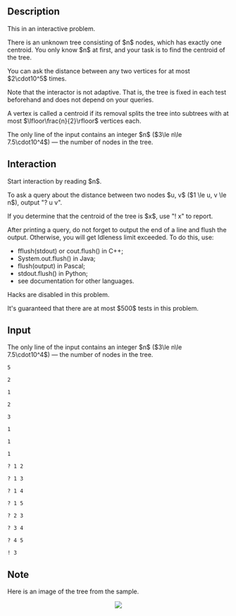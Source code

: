 ## Description

<div><p><span class="tex-font-style-bf">This in an interactive problem</span>.</p><p>There is an unknown tree consisting of $n$ nodes, which has <span class="tex-font-style-bf">exactly one</span> centroid. You only know $n$ at first, and your task is to find the centroid of the tree.</p><p>You can ask the distance between any two vertices for at most $2\cdot10^5$ times. </p><p>Note that the interactor is <span class="tex-font-style-bf">not</span> adaptive. That is, the tree is fixed in each test beforehand and does not depend on your queries.</p><p>A vertex is called a centroid if its removal splits the tree into subtrees with at most $\lfloor\frac{n}{2}\rfloor$ vertices each.</p></div><div class="input-specification"><p>The only line of the input contains an integer $n$ ($3\le n\le 7.5\cdot10^4$)&nbsp;— the number of nodes in the tree.</p></div><div><h2>Interaction</h2><p>Start interaction by reading $n$.</p><p>To ask a query about the distance between two nodes $u, v$ ($1 \le u, v \le n$), output "<span class="tex-font-style-tt">? u v</span>".</p><p>If you determine that the centroid of the tree is $x$, use "<span class="tex-font-style-tt">! x</span>" to report.</p><p>After printing a query, do not forget to output the end of a line and flush the output. Otherwise, you will get <span class="tex-font-style-tt">Idleness limit exceeded</span>. To do this, use:</p><ul> <li> <span class="tex-font-style-tt">fflush(stdout)</span> or <span class="tex-font-style-tt">cout.flush()</span> in C++; </li><li> <span class="tex-font-style-tt">System.out.flush()</span> in Java; </li><li> <span class="tex-font-style-tt">flush(output)</span> in Pascal; </li><li> <span class="tex-font-style-tt">stdout.flush()</span> in Python; </li><li> see documentation for other languages. </li></ul><p><span class="tex-font-style-bf">Hacks are disabled in this problem.</span></p><p><span class="tex-font-style-bf">It's guaranteed that there are at most $500$ tests in this problem.</span></p></div>

## Input

<p>The only line of the input contains an integer $n$ ($3\le n\le 7.5\cdot10^4$)&nbsp;— the number of nodes in the tree.</p>





```input1
5

2

1

2

3

1

1

1
```




```output1
? 1 2

? 1 3

? 1 4

? 1 5

? 2 3

? 3 4

? 4 5

! 3
```



## Note

<p>Here is an image of the tree from the sample.</p><center> <img class="tex-graphics" src="file://DnsctPGQ.png" style="max-width: 100.0%;max-height: 100.0%;"> </center>
